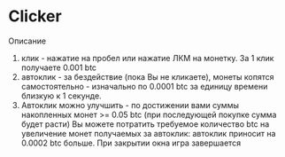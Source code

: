 # Clicker

Описание
1) клик - нажатие на пробел или нажатие ЛКМ на монетку. За 1 клик получаете 0.001 btc
2) автоклик - за бездействие (пока Вы не кликаете), монеты копятся самостоятельно - изначально по 0.0001 btc за единицу времени близкую к 1 секунде.
3) Автоклик можно улучшить - по достижении вами суммы накопленных монет >= 0.05 btc (при последующей покупке сумма будет расти) Вы можете потратить требуемое количество btc на увеличение монет получаемых за автоклик: автоклик приносит на 0.0002 btc больше.
При закрытии окна игра завершается